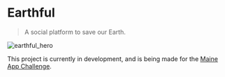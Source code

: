# Earthful

> A social platform to save our Earth.

![earthful_hero](https://user-images.githubusercontent.com/73443592/210267905-9d5c4c67-9266-45bf-b6d2-29c6de0fc5d2.png)

This project is currently in development, and is being made for the [Maine App Challenge](https://www.tylertech.com/maine-app-challenge).
